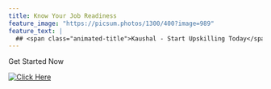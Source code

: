 ```yaml
---
title: Know Your Job Readiness
feature_image: "https://picsum.photos/1300/400?image=989"
feature_text: |
  ## <span class="animated-title">Kaushal - Start Upskilling Today</span>
---
```


Get Started Now

[![Click Here](/Button1_42px.png)](/eval4.html)

